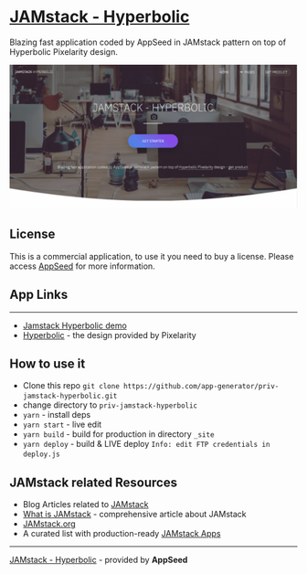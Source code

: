 # [JAMstack - Hyperbolic](https://jamstack-hyperbolic.appseed.us/)

Blazing fast application coded by AppSeed in JAMstack pattern on top of Hyperbolic Pixelarity design.

![JAMstack Hyperbolic - Gif animated intro.](https://github.com/app-generator/static/blob/master/products/jamstack-hyperbolic-intro.gif?raw=true)

## License

This is a commercial application, to use it you need to buy a license. Please access [AppSeed](https://appseed.us/pricing) for more information.

## App Links
---
 - [Jamstack Hyperbolic demo](https://jamstack-hyperbolic.appseed.us/)
 - [Hyperbolic](https://html5up.net/fractal) - the design provided by Pixelarity 

## How to use it
- Clone this repo `git clone https://github.com/app-generator/priv-jamstack-hyperbolic.git`
- change directory to `priv-jamstack-hyperbolic`
- `yarn` - install deps
- `yarn start` - live edit
- `yarn build` - build for production in directory `_site`
- `yarn deploy` - build & LIVE deploy `Info: edit FTP credentials in deploy.js `

## JAMstack related Resources
- Blog Articles related to [JAMstack](https://blog.appseed.us/tag/jamstack/)
- [What is JAMstack](https://blog.appseed.us/what-is-jamstack/) - comprehensive article about JAMstack
- [JAMstack.org](https://jamstack.org/)
- A curated list with production-ready [JAMstack Apps](https://appseed.us/apps/jamstack)

---
[JAMstack - Hyperbolic](https://jamstack-hyperbolic.appseed.us/) - provided by **AppSeed**

